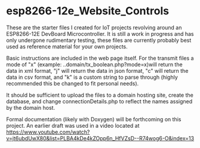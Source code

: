 # esp8266-12e_Website_Controls
These are the starter files I created for IoT projects revolving around an ESP8266-12E DevBoard Microcontroller. It is still a work in progress and has only undergone rudimentary testing, these files are currently probably best used as reference material for your own projects.

Basic instructions are included in the web page itself. For the transmit files a mode of "x" (example: ..domain/tx_boolean.php?mode=x)will return the data in xml format, "j" will return the data in json format, "c" will return the data in csv format, and "k" is a custom string to parse through (highly recommended this be changed to fit personal needs).

It should be sufficient to upload the files to a domain hosting site, create the database, and change connectionDetails.php to reflect the names assigned by the domain host.

Formal documentation (likely with Doxygen) will be forthcoming on this project. An earlier draft was used in a video located at https://www.youtube.com/watch?v=jt6ubdUwX80&list=PLBA4kDe4kZOpp6n_HfVZsD--R74wog6-O&index=13
